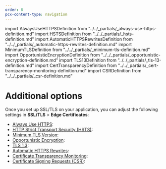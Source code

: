 ```yaml
---
order: 8
pcx-content-type: navigation
---
```


import AlwaysUseHTTPSDefinition from "../../\_partials/\_always-use-https-definition.md"
import HSTSDefinition from "../../\_partials/\_hsts-definition.md"
import AutomaticHTTPSRewritesDefinition from "../../\_partials/\_automatic-https-rewrites-definition.md"
import MinimumTLSDefinition from "../../\_partials/\_minimum-tls-definition.md"
import OpportunisticEncryptionDefinition from "../../\_partials/\_opportunistic-encryption-definition.md"
import TLS13Definition from "../../\_partials/\_tls-13-definition.md"
import CertTransparencyDefinition from "../../\_partials/\_cert-transparency-monitoring-definition.md"
import CSRDefinition from "../../\_partials/\_csr-definition.md"

# Additional options

Once you set up SSL/TLS on your application, you can adjust the following settings in **SSL/TLS** > **Edge Certificates**:

*   [Always Use HTTPS](always-use-https): <AlwaysUseHTTPSDefinition/>
*   [HTTP Strict Transport Security (HSTS)](http-strict-transport-security): <HSTSDefinition/>
*   [Minimum TLS Version](minimum-tls): <MinimumTLSDefinition/>
*   [Opportunistic Encryption](opportunistic-encryption): <OpportunisticEncryptionDefinition/>
*   [TLS 1.3](tls-13): <TLS13Definition/>
*   [Automatic HTTPS Rewrites](automatic-https-rewrites): <AutomaticHTTPSRewritesDefinition/>
*   [Certificate Transparency Monitoring](certificate-transparency-monitoring): <CertTransparencyDefinition/>
*   [Certificate Signing Requests (CSR)](certificate-signing-requests): <CSRDefinition/>
